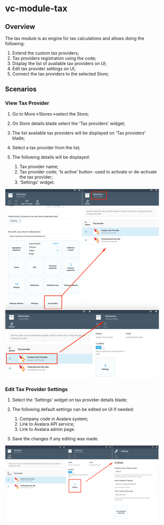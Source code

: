 # vc-module-tax

## Overview

The tax module is an engine for tax calculations and allows doing the following:

1. Extend the custom tax providers;
1. Tax providers registration using the code;
1. Display the list of available tax providers on UI;
1. Edit tax provider settings on UI;
1. Connect the tax providers to the selected Store;

## Scenarios

### View Tax Provider

1. Go to More->Stores->select the Store;
1. On Store details blade select the 'Tax providers' widget;
1. The list available tax providers will be displayed on 'Tax providers' blade;
1. Select a tax provider from the list;
1. The following details will be displayed: 

     1. Tax provider name;
     1. Tax provider code;
     'Is active' button- used to activate or de-activate the tax provider;
     1. 'Settings' widget.

![Tax providers](docs/media/screen-tax-providers.png)
![Tax providers details](docs/media/screen-tax-provider-details.png)

### Edit Tax Provider Settings

1. Select the 'Settings' widget on tax provider details blade;
1. The following default settings can be edited on UI if needed:

     1. Company code in Avalara system;
     1. Link to Avalara API service;
     1. Link to Avalara admin page.
1. Save the changes if any editing was made.

![Tax provider settings](docs/media/screen-tax-provider-settings.png)
